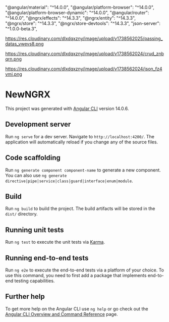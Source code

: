 "@angular/material": "^14.0.0",
"@angular/platform-browser": "^14.0.0",
"@angular/platform-browser-dynamic": "^14.0.0",
"@angular/router": "^14.0.0",
"@ngrx/effects": "^14.3.3",
"@ngrx/entity": "^14.3.3",
"@ngrx/store": "^14.3.3",
"@ngrx/store-devtools": "^14.3.3",
"json-server": "^1.0.0-beta.3",

https://res.cloudinary.com/dlxdqxzny/image/upload/v1738562025/passing_datas_vwevs8.png

https://res.cloudinary.com/dlxdqxzny/image/upload/v1738562024/crud_znbqrn.png

https://res.cloudinary.com/dlxdqxzny/image/upload/v1738562024/json_fz4vmi.png

# NewNGRX

This project was generated with [Angular CLI](https://github.com/angular/angular-cli) version 14.0.6.

## Development server

Run `ng serve` for a dev server. Navigate to `http://localhost:4200/`. The application will automatically reload if you change any of the source files.

## Code scaffolding

Run `ng generate component component-name` to generate a new component. You can also use `ng generate directive|pipe|service|class|guard|interface|enum|module`.

## Build

Run `ng build` to build the project. The build artifacts will be stored in the `dist/` directory.

## Running unit tests

Run `ng test` to execute the unit tests via [Karma](https://karma-runner.github.io).

## Running end-to-end tests

Run `ng e2e` to execute the end-to-end tests via a platform of your choice. To use this command, you need to first add a package that implements end-to-end testing capabilities.

## Further help

To get more help on the Angular CLI use `ng help` or go check out the [Angular CLI Overview and Command Reference](https://angular.io/cli) page.

